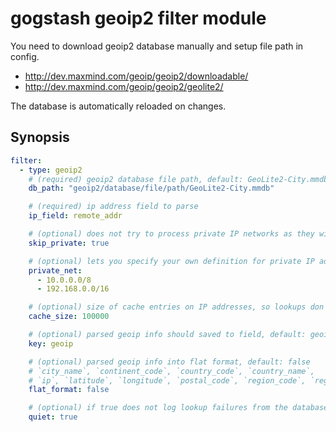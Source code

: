 gogstash geoip2 filter module
=============================

You need to download geoip2 database manually and setup file path in config.

* http://dev.maxmind.com/geoip/geoip2/downloadable/
* http://dev.maxmind.com/geoip/geoip2/geolite2/

The database is automatically reloaded on changes.

## Synopsis

```yaml
filter:
  - type: geoip2
    # (required) geoip2 database file path, default: GeoLite2-City.mmdb
    db_path: "geoip2/database/file/path/GeoLite2-City.mmdb"

    # (required) ip address field to parse
    ip_field: remote_addr

    # (optional) does not try to process private IP networks as they will fail, default: false
    skip_private: true

    # (optional) lets you specify your own definition for private IP addresses, both IPv4 and IPv6, default is private IP addresses
    private_net:
      - 10.0.0.0/8
      - 192.168.0.0/16

    # (optional) size of cache entries on IP addresses, so lookups don't go through the database, default is 100000
    cache_size: 100000

    # (optional) parsed geoip info should saved to field, default: geoip
    key: geoip

    # (optional) parsed geoip info into flat format, default: false
    # `city_name`, `continent_code`, `country_code`, `country_name`,
    # `ip`, `latitude`, `longitude`, `postal_code`, `region_code`, `region_name` and `timezone`.
    flat_format: false

    # (optional) if true does not log lookup failures from the database, default is false
    quiet: true
```

